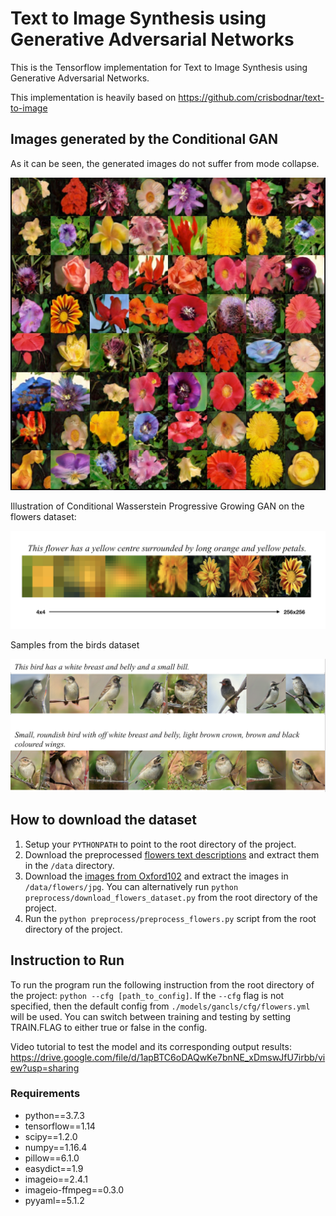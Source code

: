 # Text to Image Synthesis using Generative Adversarial Networks

This is the Tensorflow implementation for Text to Image Synthesis using Generative Adversarial Networks.

This implementation is heavily based on https://github.com/crisbodnar/text-to-image


## Images generated by the Conditional GAN

As it can be seen, the generated images do not suffer from mode collapse.

![Sample from the flowers dataset](./img/sample_flowers.jpg)

Illustration of Conditional Wasserstein Progressive Growing GAN on the flowers dataset:

![Sample from the flowers dataset](./img/sample_flowers2.png)

Samples from the birds dataset

![Sample from the birds dataset](img/sample_birds.png)

## How to download the dataset

1. Setup your `PYTHONPATH` to point to the root directory of the project.
2. Download the preprocessed [flowers text descriptions](https://drive.google.com/file/d/0B3y_msrWZaXLaUc0UXpmcnhaVmM/view) 
and extract them in the `/data` directory.
3. Download the [images from Oxford102](http://www.robots.ox.ac.uk/~vgg/data/flowers/102/102flowers.tgz) 
and extract the images in `/data/flowers/jpg`. You can alternatively run `python preprocess/download_flowers_dataset.py` from the 
root directory of the project.
4. Run the `python preprocess/preprocess_flowers.py` script from the root directory of the project.

## Instruction to Run

To run the program run the following instruction from the root directory of the project: `python --cfg [path_to_config]`. If the `--cfg` flag is not specified, then the default config 
from `./models/gancls/cfg/flowers.yml` will be used. You can switch between training and testing 
by setting TRAIN.FLAG to either true or false in the config.

Video tutorial to test the model and its corresponding output results: https://drive.google.com/file/d/1apBTC6oDAQwKe7bnNE_xDmswJfU7irbb/view?usp=sharing

### Requirements

- python==3.7.3
- tensorflow==1.14
- scipy==1.2.0
- numpy==1.16.4
- pillow==6.1.0
- easydict==1.9
- imageio==2.4.1
- imageio-ffmpeg==0.3.0
- pyyaml==5.1.2